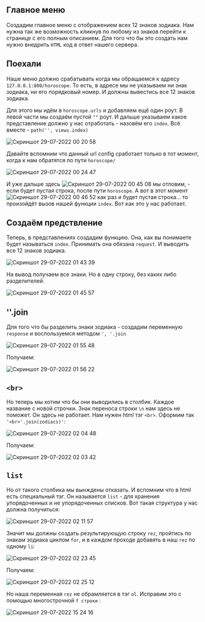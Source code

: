 ## Главное меню
Создадим главное меню с отображением всех 12 знаков зодиака. Нам нужна так же возможность кликнув по любому из знаков перейти к странице с его полным описанием.
Для того что бы это создать нам нужно внедрить `HTML` код в ответ нашего сервера. 

## Поехали
Наше меню должно срабатывать когда мы обращаемся к  адресу `127.0.0.1:800/horoscope`. То есть, в адресе мы не указываем ни знак зодиака, ни его порядковый номер.
И должны вывестись все 12 знаков зодиака.

Для этого мы идём в `horoscope.urls` и добавляем ещё один роут. В левой части мы создаём пустой `""` роут. И дальше указываем какое представление должно у нас отработать - назовём его `index`. Всё вместе - `path('', views.index)`

![Скриншот 29-07-2022 00 20 58](https://user-images.githubusercontent.com/84935915/181639714-1a4f2ed5-1b57-4808-8712-4c78d4e422ed.png)

Давайте вспомним что данный url config сработает только в тот момент, когда к нам обратятся по пути `horoscope/`

![Скриншот 29-07-2022 00 24 47](https://user-images.githubusercontent.com/84935915/181640265-b01a459c-262c-4725-9c3b-ce30c9fbcfe8.png)

И уже дальше здесь ![Скриншот 29-07-2022 00 45 08](https://user-images.githubusercontent.com/84935915/181642948-d12284d5-4000-4250-9151-1e48c8c668b7.png)
мы отловим, - если будет пустая строка, после пути `horoscope`. А вот в этот момент ![Скриншот 29-07-2022 00 46 52](https://user-images.githubusercontent.com/84935915/181643153-1163a926-5bcc-4315-869b-463b6cf269da.png) как раз и будет пустая строка... то произойдёт вызов нашей функции `index`.
Вот как это у нас работает.

## Создаём предствление

Теперь, в представлениях создадим функцию. Она, как вы понимаете будет называться `index`. Принимать она обязана `request`. И выводить все 12 знаков зодиака.

![Скриншот 29-07-2022 01 43 39](https://user-images.githubusercontent.com/84935915/181649482-694e0a19-4c02-4a3c-8c8a-06194c7162b3.png)

На вывод получаем все знаки. Но в одну строку, без каких либо разделителей.

![Скриншот 29-07-2022 01 45 57](https://user-images.githubusercontent.com/84935915/181649758-edf20400-48d3-4b68-a37a-937ea66aca89.png)

## ''.join

Для того что бы разделить знаки зодиака - создадим переменную `response` и воспользуемся методом `', '.join`

![Скриншот 29-07-2022 01 55 48](https://user-images.githubusercontent.com/84935915/181650672-df8cabf7-1655-4345-858d-61accc51b33b.png)

Получаем:

![Скриншот 29-07-2022 01 56 22](https://user-images.githubusercontent.com/84935915/181650784-5162e127-aaf5-406a-9e42-0b4469733e79.png)

## `<br>`

Но теперь мы хотим что бы они выводились в столбик. Каждое название с новой строчки. Знак переноса строки `\n` нам здесь не поможет.
Он здесь не работает. Нам нужен html тэг `<br>`. Оформим так `'<br>'.join(zodiacs)'`:

![Скриншот 29-07-2022 02 04 48](https://user-images.githubusercontent.com/84935915/181651566-61e920ac-003a-4615-ad5b-b006a03f455c.png)


Получаем:

![Скриншот 29-07-2022 02 03 42](https://user-images.githubusercontent.com/84935915/181651484-6a3c4dca-ac99-40cc-9ae9-3a91541754fa.png)

## `list`
Но от такого столбика мы вынждены отказать. И вспомним что в html есть специальный тэг. Он называется `list` - для хранения упорядоченных и не упорядоченных списков.
Вот такая структура у нас должна получиться:

![Скриншот 29-07-2022 02 11 57](https://user-images.githubusercontent.com/84935915/181652268-9a910417-eda2-4073-9e46-53c982d0b742.png)

Значит мы должны создать результирующую строку `rez`, пройтись по знакам зодиака циклом `for`, и в каждом проходе добавять в наш `rez` по одному `li`:

![Скриншот 29-07-2022 02 23 45](https://user-images.githubusercontent.com/84935915/181653326-7af06141-df4e-42f7-ab5b-2fb2deb25969.png)

Получаем:

![Скриншот 29-07-2022 02 25 12](https://user-images.githubusercontent.com/84935915/181653450-38039fed-037f-4a26-9b36-06a80031a653.png)

Но наша переменная `rez` не обрамляется в тэг `ol`. Исправим это с помощью многострочной `f строки` :

![Скриншот 29-07-2022 15 24 16](https://user-images.githubusercontent.com/84935915/181757746-db6ab8a8-32c8-4014-844a-7a8aa4188fbd.png)


